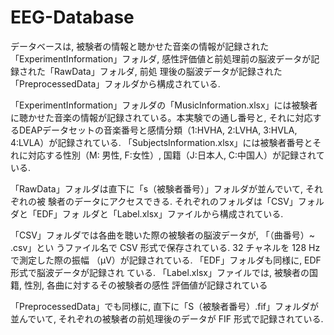 # EEG-Database

データベースは, 被験者の情報と聴かせた音楽の情報が記録された「ExperimentInformation」フォルダ, 感性評価値と前処理前の脳波データが記録された「RawData」フォルダ, 前処
理後の脳波データが記録された「PreprocessedData」フォルダから構成されている.

「ExperimentInformation」フォルダの「MusicInformation.xlsx」には被験者に聴かせた音楽の情報が記録されている。本実験での通し番号と, それに対応するDEAPデータセットの音楽番号と感情分類（1:HVHA, 2:LVHA, 3:HVLA, 4:LVLA）が記録されている. 
「SubjectsInformation.xlsx」には被験者番号とそれに対応する性別（M: 男性, F:女性）, 国籍（J:日本人, C:中国人）が記録されている. 

「RawData」フォルダは直下に「s（被験者番号）」フォルダが並んでいて, それぞれの被
験者のデータにアクセスできる. それぞれのフォルダは「CSV」フォルダと「EDF」フォ
ルダと「Label.xlsx」ファイルから構成されている.

「CSV」フォルダでは各曲を聴いた際の被験者の脳波データが, 「（曲番号）~ .csv」とい
うファイル名で CSV 形式で保存されている. 32 チャネルを 128 Hz で測定した際の振幅
（μV）が記録されている. 「EDF」フォルダも同様に, EDF 形式で脳波データが記録され
ている. 「Label.xlsx」ファイルでは, 被験者の国籍, 性別, 各曲に対するその被験者の感性
評価値が記録されている

「PreprocessedData」でも同様に, 直下に「S（被験者番号）.fif」フォルダが並んでいて,
それぞれの被験者の前処理後のデータが FIF 形式で記録されている.
